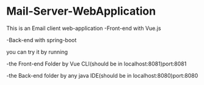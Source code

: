 # Mail-Server-WebApplication
This is an Email client web-application 
-Front-end with Vue.js 

-Back-end with spring-boot

you can try it by running

-the Front-end Folder by Vue CLI(should be in localhost:8081)port:8081

-the Back-end folder by any java IDE(should be in localhost:8080)port:8080
